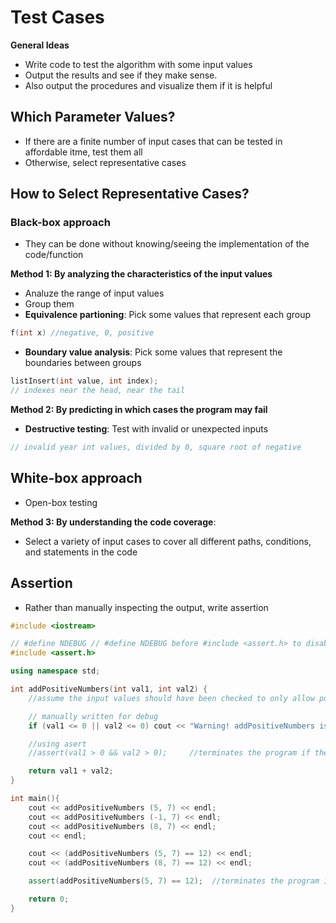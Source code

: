 # Test Cases
**General Ideas**
- Write code to test the algorithm with some input values
- Output the results and see if they make sense.
- Also output the procedures and visualize them if it is helpful

## Which Parameter Values?
- If there are a finite number of input cases that can be tested in affordable itme, test them all
- Otherwise, select representative cases

## How to Select Representative Cases?
### Black-box approach
- They can be done without knowing/seeing the implementation of the code/function

**Method 1: By analyzing the characteristics of the input values**
- Analuze the range of input values
- Group them
- **Equivalence partioning**: Pick some values that represent each group
```cpp
f(int x) //negative, 0, positive
```
- **Boundary value analysis**: Pick some values that represent the boundaries between groups
``` cpp
listInsert(int value, int index); 
// indexes near the head, near the tail
```
**Method 2: By predicting in which cases the program may fail**
- **Destructive testing**: Test with invalid or unexpected inputs 
```cpp
// invalid year int values, divided by 0, square root of negative
```

## White-box approach
- Open-box testing

**Method 3: By understanding the code coverage**: 
- Select a variety of input cases to cover all different paths, conditions, and statements in the code

## Assertion
- Rather than manually inspecting the output, write assertion
``` cpp
#include <iostream>

// #define NDEBUG // #define NDEBUG before #include <assert.h> to disable assertion
#include <assert.h>

using namespace std;

int addPositiveNumbers(int val1, int val2) {
    //assume the input values should have been checked to only allow positive values

    // manually written for debug
    if (val1 <= 0 || val2 <= 0) cout << "Warning! addPositiveNumbers is taking invalid input." << endl;

    //using asert
    //assert(val1 > 0 && val2 > 0);     //terminates the program if the expression evaluates to 0 (false)

    return val1 + val2;
}

int main(){
    cout << addPositiveNumbers (5, 7) << endl;
    cout << addPositiveNumbers (-1, 7) << endl;
    cout << addPositiveNumbers (8, 7) << endl;
    cout << endl;

    cout << (addPositiveNumbers (5, 7) == 12) << endl;
    cout << (addPositiveNumbers (8, 7) == 12) << endl;

    assert(addPositiveNumbers(5, 7) == 12);  //terminates the program if the expression evaluates to 0 (false)

    return 0;
}
```